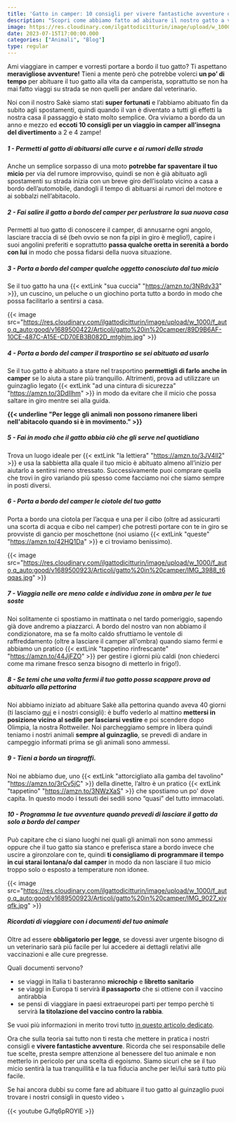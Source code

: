 ```yaml
---
title: 'Gatto in camper: 10 consigli per vivere fantastiche avventure on the road' 
description: "Scopri come abbiamo fatto ad abituare il nostro gatto a viaggiare in camper e quali regole occorre seguire in giro per il mondo"
image: https://res.cloudinary.com/ilgattodicitturin/image/upload/w_1000/f_auto,q_auto:good/v1689500423/Articoli/gatto%20in%20camper/DSC01423_2_irao6q.jpg
date: 2023-07-15T17:00:00.000
categories: ["Animali", "Blog"]
type: regular
---
```


Ami viaggiare in camper e vorresti portare a bordo il tuo gatto? Ti aspettano **meravigliose avventure!**
Tieni a mente però che potrebbe volerci **un po’ di tempo** per abituare il tuo gatto alla vita da camperista, soprattutto se non ha mai fatto viaggi su strada se non quelli per andare dal veterinario. 

Noi con il nostro Sakè siamo stati **super fortunati** e l’abbiamo abituato fin da subito agli spostamenti, quindi quando il van è diventato a tutti gli effetti la nostra casa il passaggio è stato molto semplice. Ora viviamo a bordo da un anno e mezzo ed **eccoti 10 consigli per un viaggio in camper all’insegna del divertimento** a 2 e 4 zampe!

##### 1 - Permetti al gatto di abituarsi alle curve e ai rumori della strada
Anche un semplice sorpasso di una moto **potrebbe far spaventare il tuo micio** per via del rumore improvviso, quindi se non è già abituato agli spostamenti su strada inizia con un breve giro dell’isolato vicino a casa a bordo dell’automobile, dandogli il tempo di abituarsi ai rumori del motore e ai sobbalzi nell’abitacolo.

##### 2 - Fai salire il gatto a bordo del camper per perlustrare la sua nuova casa 
Permetti al tuo gatto di conoscere il camper, di annusarne ogni angolo, lasciare traccia di sé (beh ovvio se non fa pipì in giro è meglio!), capire i suoi angolini preferiti e soprattutto **passa qualche oretta in serenità a bordo con lui** in modo che possa fidarsi della nuova situazione.

##### 3 - Porta a bordo del camper qualche oggetto conosciuto dal tuo micio 
Se il tuo gatto ha una {{< extLink "sua cuccia" "https://amzn.to/3NRdv33" >}}, un cuscino, un peluche o un giochino porta tutto a bordo in modo che possa facilitarlo a sentirsi a casa.

{{< image src="https://res.cloudinary.com/ilgattodicitturin/image/upload/w_1000/f_auto,q_auto:good/v1689500422/Articoli/gatto%20in%20camper/89D9B6AF-10CE-487C-A15E-CD70EB3B082D_mtghjm.jpg" >}}

##### 4 - Porta a bordo del camper il trasportino se sei abituato ad usarlo
Se il tuo gatto è abituato a stare nel trasportino **permettigli di farlo anche in camper** se lo aiuta a stare più tranquillo. Altrimenti, prova ad utilizzare un guinzaglio legato {{< extLink "ad una cintura di sicurezza" "https://amzn.to/3DdIlhm" >}} in modo da evitare che il micio che possa saltare in giro mentre sei alla guida. 

**{{< underline "Per legge gli animali non possono rimanere liberi nell'abitacolo quando si è in movimento." >}}**

##### 5 - Fai in modo che il gatto abbia ciò che gli serve nel quotidiano
Trova un luogo ideale per {{< extLink "la lettiera" "https://amzn.to/3JV4ll2" >}} e usa la sabbietta alla quale il tuo micio è abituato almeno all’inizio per aiutarlo a sentirsi meno stressato. Successivamente puoi comprare quella che trovi in giro variando più spesso come facciamo noi che siamo sempre in posti diversi.

##### 6 - Porta a bordo del camper le ciotole del tuo gatto
Porta a bordo una ciotola per l’acqua e una per il cibo (oltre ad assicurarti una scorta di acqua e cibo nel camper) che potresti portare con te in giro se provviste di gancio per moschettone (noi usiamo {{< extLink "queste" "https://amzn.to/42HQ1Da" >}} e ci troviamo benissimo).

{{< image src="https://res.cloudinary.com/ilgattodicitturin/image/upload/w_1000/f_auto,q_auto:good/v1689500923/Articoli/gatto%20in%20camper/IMG_3988_t6qqas.jpg" >}}

##### 7 - Viaggia nelle ore meno calde e individua zone in ombra per le tue soste 
Noi solitamente ci spostiamo in mattinata o nel tardo pomeriggio, sapendo già dove andremo a piazzarci.
A bordo del nostro van non abbiamo il condizionatore, ma se fa molto caldo sfruttiamo le ventole di raffreddamento (oltre a lasciare il camper all'ombra) quando siamo fermi e abbiamo un pratico {{< extLink "tappetino rinfrescante" "https://amzn.to/44JjFZO" >}} per gestire i giorni più caldi (non chiederci come ma rimane fresco senza bisogno di metterlo in frigo!).

##### 8 - Se temi che una volta fermi il tuo gatto possa scappare prova ad abituarlo alla pettorina
Noi abbiamo iniziato ad abituare Sakè alla pettorina quando aveva 40 giorni (ti lasciamo [qui](/blog/gatto-al-guinzaglio-i-nostri-consigli-per-vivere-fantastiche-avventur) e i nostri consigli): è buffo vederlo al mattino **mettersi in posizione vicino al sedile per lasciarsi vestire** e poi scendere dopo Olimpia, la nostra Rottweiler. Noi parcheggiamo sempre in libera quindi teniamo i nostri animali **sempre al guinzaglio**, se prevedi di andare in campeggio informati prima se gli animali sono ammessi. 

##### 9 - Tieni a bordo un tiragraffi.
Noi ne abbiamo due, uno {{< extLink "attorcigliato alla gamba del tavolino" "https://amzn.to/3rCv5jC" >}}  della dinette, l’altro è un pratico {{< extLink "tappetino" "https://amzn.to/3NWzXaS" >}} che spostiamo un po' dove capita. In questo modo i tessuti dei sedili sono “quasi” del tutto immacolati.

##### 10 - Programma le tue avventure quando prevedi di lasciare il gatto da solo a bordo del camper
Può capitare che ci siano luoghi nei quali gli animali non sono ammessi oppure che il tuo gatto sia stanco e preferisca stare a bordo invece che uscire a gironzolare con te, quindi **ti consigliamo di programmare il tempo in cui starai lontana/o dal camper** in modo da non lasciare il tuo micio troppo solo o esposto a temperature non idonee. 

{{< image src="https://res.cloudinary.com/ilgattodicitturin/image/upload/w_1000/f_auto,q_auto:good/v1689500923/Articoli/gatto%20in%20camper/IMG_9027_xjvqfk.jpg" >}}

##### Ricordati di viaggiare con i documenti del tuo animale
Oltre ad essere **obbligatorio per legge**, se dovessi aver urgente bisogno di un veterinario sarà più facile per lui accedere  ai dettagli relativi alle vaccinazioni e alle cure pregresse. 

Quali documenti servono? 

- se viaggi in Italia ti basteranno **microchip** e **libretto sanitario**
- se viaggi in Europa ti servirà **il passaporto** che si ottiene con il vaccino antirabbia
- se pensi di viaggiare in paesi extraeuropei parti per tempo perchè ti servirà **la titolazione del vaccino contro la rabbia**. 
  
Se vuoi più informazioni in merito trovi tutto [in questo articolo dedicato](/blog/viaggiare-con-cane-e-gatto-tutto-quello-che-devi-sapere). 

Ora che sulla teoria sai tutto non ti resta che mettere in pratica i nostri consigli e **vivere fantastiche avventure**. 
Ricorda che sei responsabile delle tue scelte, presta sempre attenzione al benessere del tuo animale e non metterlo in pericolo per una scelta di egoismo. 
Siamo sicuri che se il tuo micio sentirà la tua tranquillità e la tua fiducia anche per lei/lui sarà tutto più facile.

Se hai ancora dubbi su come fare ad abituare il tuo gatto al guinzaglio puoi trovare i nostri consigli in questo video ⤵️

{{< youtube GJfq6pROYlE >}}
